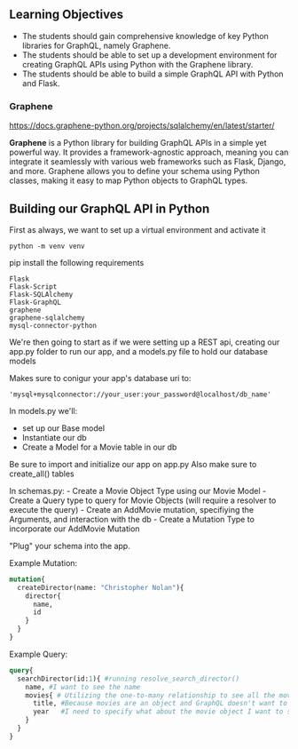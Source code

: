 ## Learning Objectives

- The students should gain comprehensive knowledge of key Python libraries for GraphQL, namely Graphene.
- The students should be able to set up a development environment for creating GraphQL APIs using Python with the Graphene library.
- The students should be able to build a simple GraphQL API with Python and Flask.

### **Graphene**

https://docs.graphene-python.org/projects/sqlalchemy/en/latest/starter/

**Graphene** is a Python library for building GraphQL APIs in a simple yet powerful way. It provides a framework-agnostic approach, meaning you can integrate it seamlessly with various web frameworks such as Flask, Django, and more. Graphene allows you to define your schema using Python classes, making it easy to map Python objects to GraphQL types.

## Building our GraphQL API in Python

First as always, we want to set up a virtual environment and activate it

```
python -m venv venv
```

pip install the following requirements
```
Flask
Flask-Script
Flask-SQLAlchemy
Flask-GraphQL
graphene
graphene-sqlalchemy
mysql-connector-python
```

We're then going to start as if we were setting up a REST api, creating our app.py folder to run our app, and a models.py file to hold our database models

Makes sure to conigur your app's database uri to:

```
'mysql+mysqlconnector://your_user:your_password@localhost/db_name'
```

In models.py we'll:
- set up our Base model
- Instantiate our db
- Create a Model for a Movie table in our db

Be sure to import and initialize our app on app.py
Also make sure to create_all() tables


In schemas.py:
    - Create a Movie Object Type using our Movie Model
    - Create a Query type to query for Movie Objects (will require a resolver to execute the query)
    - Create an AddMovie mutation, specifiying the Arguments, and interaction with the db
    - Create a Mutation Type to incorporate our AddMovie Mutation

"Plug" your schema into the app.


Example Mutation:

```graphql
mutation{
  createDirector(name: "Christopher Nolan"){
    director{
      name,
      id
    }
  }
}
```

Example Query:

```graphql
query{
  searchDirector(id:1){ #running resolve_search_director()
    name, #I want to see the name
    movies{ # Utilizing the one-to-many relationship to see all the movies they directed
      title, #Because movies are an object and GraphQL doesn't want to over-serve 
      year   #I need to specify what about the movie object I want to se
    }
  }
}

```